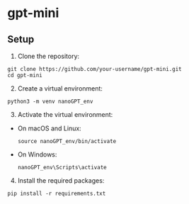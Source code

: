 # gpt-mini

## Setup

1. Clone the repository:
```
git clone https://github.com/your-username/gpt-mini.git
cd gpt-mini
```

2. Create a virtual environment:
```
python3 -m venv nanoGPT_env
```

3. Activate the virtual environment:
- On macOS and Linux:
  ```
  source nanoGPT_env/bin/activate
  ```
- On Windows:
  ```
  nanoGPT_env\Scripts\activate
  ```

4. Install the required packages:
```
pip install -r requirements.txt
```

